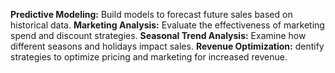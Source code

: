 **Predictive Modeling:** Build models to forecast future sales based on historical data.
**Marketing Analysis:** Evaluate the effectiveness of marketing spend and discount strategies.
**Seasonal Trend Analysis:** Examine how different seasons and holidays impact sales.
**Revenue Optimization:** dentify strategies to optimize pricing and marketing for increased revenue.
